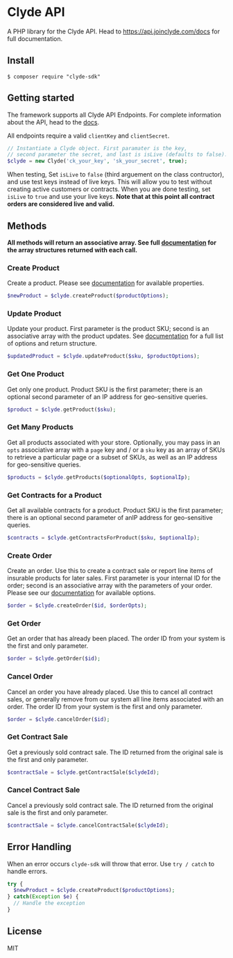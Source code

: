 # Clyde API

A PHP library for the Clyde API. Head to https://api.joinclyde.com/docs for full documentation.


## Install

```console
$ composer require "clyde-sdk"
```


## Getting started

The framework supports all Clyde API Endpoints. For complete information about the API, head to the [docs](https://api.joinclyde.com/docs).

All endpoints require a valid `clientKey` and `clientSecret`.

```php
// Instantiate a Clyde object. First paramater is the key,
// second parameter the secret, and last is isLive (defaults to false).
$clyde = new Clyde('ck_your_key', 'sk_your_secret', true); 

```

When testing, Set `isLive` to `false` (third arguement on the class contructor), and use test keys instead of live keys. This will allow you to test without creating active customers or contracts. When you are done testing, set `isLive` to `true` and use your live keys. **Note that at this point all contract orders are considered live and valid.**


## Methods

**All methods will return an associative array. See full [documentation](https://api.joinclyde.com/docs) for the array structures returned with each call.**

### Create Product

Create a product. Please see [documentation](https://api.joinclyde.com/docs) for available properties.

```php
$newProduct = $clyde.createProduct($productOptions);
```

### Update Product

Update your product. First parameter is the product SKU; second is an associative array with the product updates. See [documentation](https://api.joinclyde.com/docs) for a full list of options and return structure.

```php
$updatedProduct = $clyde.updateProduct($sku, $productOptions);
```

### Get One Product

Get only one product. Product SKU is the first parameter; there is an optional second parameter of an IP address for geo-sensitive queries.

```php
$product = $clyde.getProduct($sku);
```

### Get Many Products

Get all products associated with your store. Optionally, you may pass in an `opts` associative array with a `page` key and / or a `sku` key as an array of SKUs to retrieve a particular page or a subset of SKUs, as well as an IP address for geo-sensitive queries.

```php
$products = $clyde.getProducts($optionalOpts, $optionalIp);
```

### Get Contracts for a Product

Get all available contracts for a product. Product SKU is the first parameter; there is an optional second parameter of anIP address for geo-sensitive queries.

```php
$contracts = $clyde.getContractsForProduct($sku, $optionalIp);
```

### Create Order

Create an order. Use this to create a contract sale or report line items of insurable products for later sales. First parameter is your internal ID for the order; second is an associative array with the parameters of your order. Please see our [documentation](https://api.joinclyde.com/docs) for available options.

```php
$order = $clyde.createOrder($id, $orderOpts);
```

### Get Order

Get an order that has already been placed. The order ID from your system is the first and only parameter.

```php
$order = $clyde.getOrder($id);
```

### Cancel Order

Cancel an order you have already placed. Use this to cancel all contract sales, or generally remove from our system all line items associated with an order. The order ID from your system is the first and only parameter.

```php
$order = $clyde.cancelOrder($id);
```

### Get Contract Sale

Get a previously sold contract sale. The ID returned from the original sale is the first and only parameter.

```php
$contractSale = $clyde.getContractSale($clydeId);
```

### Cancel Contract Sale

Cancel a previously sold contract sale. The ID returned from the original sale is the first and only parameter.

```php
$contractSale = $clyde.cancelContractSale($clydeId);
```


## Error Handling

When an error occurs `clyde-sdk` will throw that error. Use `try / catch` to handle errors.

```php
try {
  $newProduct = $clyde.createProduct($productOptions);
} catch(Exception $e) {
  // Handle the exception
}
```


## License
MIT